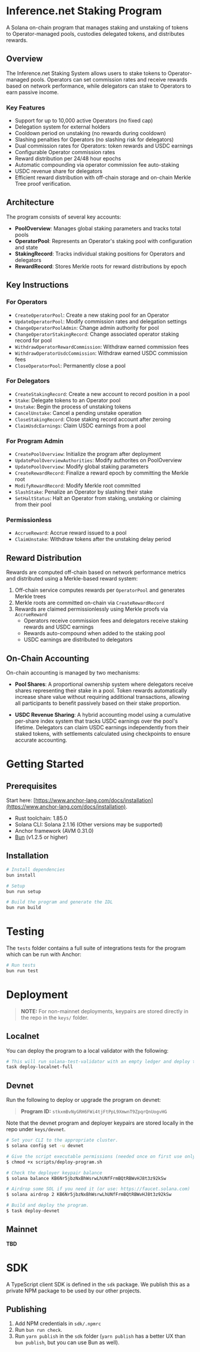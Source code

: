 # Inference.net Staking Program

A Solana on-chain program that manages staking and unstaking of tokens to Operator-managed pools, custodies delegated tokens, and distributes rewards.

## Overview

The Inference.net Staking System allows users to stake tokens to Operator-managed pools. Operators can set commission rates and receive rewards based on network performance, while delegators can stake to Operators to earn passive income.

### Key Features

- Support for up to 10,000 active Operators (no fixed cap)
- Delegation system for external holders
- Cooldown period on unstaking (no rewards during cooldown)
- Slashing penalties for Operators (no slashing risk for delegators)
- Dual commission rates for Operators: token rewards and USDC earnings
- Configurable Operator commission rates
- Reward distribution per 24/48 hour epochs
- Automatic compounding via operator commission fee auto-staking
- USDC revenue share for delegators
- Efficient reward distribution with off-chain storage and on-chain Merkle Tree proof verification.

## Architecture

The program consists of several key accounts:

- **PoolOverview**: Manages global staking parameters and tracks total pools
- **OperatorPool**: Represents an Operator's staking pool with configuration and state
- **StakingRecord**: Tracks individual staking positions for Operators and delegators
- **RewardRecord**: Stores Merkle roots for reward distributions by epoch

## Key Instructions

### For Operators

- `CreateOperatorPool`: Create a new staking pool for an Operator
- `UpdateOperatorPool`: Modify commission rates and delegation settings
- `ChangeOperatorPoolAdmin`: Change admin authority for pool
- `ChangeOperatorStakingRecord`: Change associated operator staking record for pool
- `WithdrawOperatorRewardCommission`: Withdraw earned commission fees
- `WithdrawOperatorUsdcCommission`: Withdraw earned USDC commission fees
- `CloseOperatorPool`: Permanently close a pool

### For Delegators

- `CreateStakingRecord`: Create a new account to record position in a pool
- `Stake`: Delegate tokens to an Operator pool
- `Unstake`: Begin the process of unstaking tokens
- `CancelUnstake`: Cancel a pending unstake operation
- `CloseStakingRecord`: Close staking record account after zeroing
- `ClaimUsdcEarnings`: Claim USDC earnings from a pool

### For Program Admin

- `CreatePoolOverview`: Initialize the program after deployment
- `UpdatePoolOverviewAuthorities`: Modify authorites on PoolOverview
- `UpdatePoolOverview`: Modify global staking parameters
- `CreateRewardRecord`: Finalize a reward epoch by committing the Merkle root
- `ModifyRewardRecord`: Modify Merkle root committed
- `SlashStake`: Penalize an Operator by slashing their stake
- `SetHaltStatus`: Halt an Operator from staking, unstaking or claiming from their pool

### Permissionless

- `AccrueReward`: Accrue reward issued to a pool
- `ClaimUnstake`: Withdraw tokens after the unstaking delay period

## Reward Distribution

Rewards are computed off-chain based on network performance metrics and distributed using a Merkle-based reward system:

1. Off-chain service computes rewards per `OperatorPool` and generates Merkle trees
2. Merkle roots are committed on-chain via `CreateRewardRecord`
3. Rewards are claimed permissionlessly using Merkle proofs via `AccrueReward`
   - Operators receive commission fees and delegators receive staking rewards and USDC earnings
   - Rewards auto-compound when added to the staking pool
   - USDC earnings are distributed to delegators

## On-Chain Accounting

On-chain accounting is managed by two mechanisms:

- **Pool Shares**: A proportional ownership system where delegators receive shares representing their stake in a pool. Token rewards automatically increase share value without requiring additional transactions, allowing all participants to benefit passively based on their stake proportion.

- **USDC Revenue Sharing**: A hybrid accounting model using a cumulative per-share index system that tracks USDC earnings over the pool's lifetime. Delegators can claim USDC earnings independently from their staked tokens, with settlements calculated using checkpoints to ensure accurate accounting.

# Getting Started

## Prerequisites

Start here: [https://www.anchor-lang.com/docs/installation](https://www.anchor-lang.com/docs/installation).

- Rust toolchain: 1.85.0
- Solana CLI: Solana 2.1.16 (Other versions may be supported)
- Anchor framework (AVM 0.31.0)
- [Bun](https://bun.sh/) (v1.2.5 or higher)

## Installation

```bash
# Install dependencies
bun install

# Setup
bun run setup

# Build the program and generate the IDL
bun run build
```

# Testing

The `tests` folder contains a full suite of integrations tests for the program which can be run with Anchor:

```bash
# Run tests
bun run test
```

# Deployment

> **NOTE:** For non-mainnet deployments, keypairs are stored directly in the repo in the `keys/` folder.

## Localnet

You can deploy the program to a local validator with the following:

```bash
# This will run solana-test-validator with an empty ledger and deploy the program to this validator
task deploy-localnet-full
```

## Devnet

Run the following to deploy or upgrade the program on devnet:

> **Program ID:** `stkxmBvNyGRH6FWi4tjFtPpL9XmwnT9ZpqrQnUogvHG`

Note that the devnet program and deployer keypairs are stored locally in the repo under `keys/devnet`.

```bash
# Set your CLI to the appropriate cluster.
$ solana config set -u devnet

# Give the script executable permissions (needed once on first use only).
$ chmod +x scripts/deploy-program.sh

# Check the deployer keypair balance
$ solana balance KB6Nr5jbzNxBhWsrwLhUNfFrmBQtRBWvHJ8t3z92kSw

# Airdrop some SOL if you need it (or use: https://faucet.solana.com)
$ solana airdrop 2 KB6Nr5jbzNxBhWsrwLhUNfFrmBQtRBWvHJ8t3z92kSw

# Build and deploy the program.
$ task deploy-devnet
```

## Mainnet

**TBD**

# SDK

A TypeScript client SDK is defined in the `sdk` package. We publish this as a private NPM package to be used by our other projects.

## Publishing

1. Add NPM credentials in `sdk/.npmrc`
2. Run `bun run check`.
3. Run `yarn publish` in the `sdk` folder (`yarn publish` has a better UX than `bun publish`, but you can use Bun as well).
